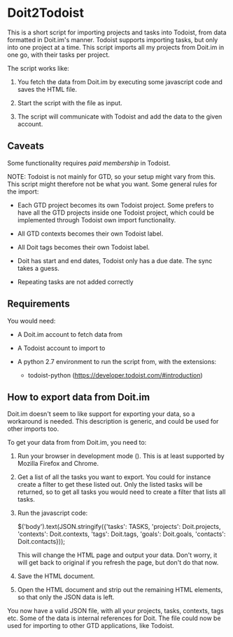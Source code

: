 Doit2Todoist
============

This is a short script for importing projects and tasks into Todoist, from data
formatted in Doit.im's manner. Todoist supports importing tasks, but only into
one project at a time. This script imports all my projects from Doit.im in one
go, with their tasks per project.

The script works like:

1. You fetch the data from Doit.im by executing some javascript code and saves
   the HTML file.

2. Start the script with the file as input.

3. The script will communicate with Todoist and add the data to the given
   account.

Caveats
-------

Some functionality requires *paid membership* in Todoist.

NOTE: Todoist is not mainly for GTD, so your setup might vary from this. This
script might therefore not be what you want. Some general rules for the import:

- Each GTD project becomes its own Todoist project. Some prefers to have all the
  GTD projects inside one Todoist project, which could be implemented through
  Todoist own import functionality.

- All GTD contexts becomes their own Todoist label.

- All Doit tags becomes their own Todoist label.

- Doit has start and end dates, Todoist only has a due date. The sync takes a
  guess.

- Repeating tasks are not added correctly

Requirements
------------

You would need:

- A Doit.im account to fetch data from

- A Todoist account to import to

- A python 2.7 environment to run the script from, with the extensions:

    - todoist-python (https://developer.todoist.com/#introduction)

How to export data from Doit.im
-------------------------------

Doit.im doesn't seem to like support for exporting your data, so a workaround is
needed. This description is generic, and could be used for other imports too.

To get your data from from Doit.im, you need to:

1. Run your browser in development mode (<F12>). This is at least supported by
   Mozilla Firefox and Chrome.

2. Get a list of all the tasks you want to export. You could for instance create
   a filter to get these listed out. Only the listed tasks will be returned, so
   to get all tasks you would need to create a filter that lists all tasks.

3. Run the javascript code:

    $('body').text(JSON.stringify({'tasks': TASKS, 'projects': Doit.projects,
                'contexts': Doit.contexts, 'tags': Doit.tags, 'goals':
                Doit.goals, 'contacts': Doit.contacts}));

   This will change the HTML page and output your data. Don't worry, it will get
   back to original if you refresh the page, but don't do that now.

4. Save the HTML document.

5. Open the HTML document and strip out the remaining HTML elements, so that
   only the JSON data is left.

You now have a valid JSON file, with all your projects, tasks, contexts, tags
etc. Some of the data is internal references for Doit. The file could now be
used for importing to other GTD applications, like Todoist.
